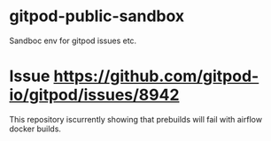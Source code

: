 # gitpod-public-sandbox
Sandboc env for gitpod issues etc.

# Issue https://github.com/gitpod-io/gitpod/issues/8942
This repository iscurrently showing that prebuilds will fail with airflow docker builds. 